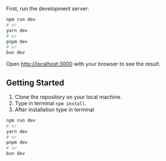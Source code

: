 First, run the development server:

```bash
npm run dev
# or
yarn dev
# or
pnpm dev
# or
bun dev
```

Open [http://localhost:3000](http://localhost:3000) with your browser to see the result.

## Getting Started

1. Clone the repository on your local machine.
2. Type in terminal ```npm install```.
3. After installation type in terminal
```bash
npm run dev
# or
yarn dev
# or
pnpm dev
# or
bun dev
```